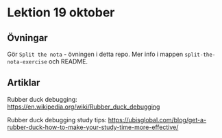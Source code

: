 # Lektion 19 oktober

## Övningar

Gör `Split the nota` - övningen i detta repo. Mer info i mappen `split-the-nota-exercise` och README.

## Artiklar

Rubber duck debugging: https://en.wikipedia.org/wiki/Rubber_duck_debugging

Rubber duck debugging study tips: https://ubisglobal.com/blog/get-a-rubber-duck-how-to-make-your-study-time-more-effective/